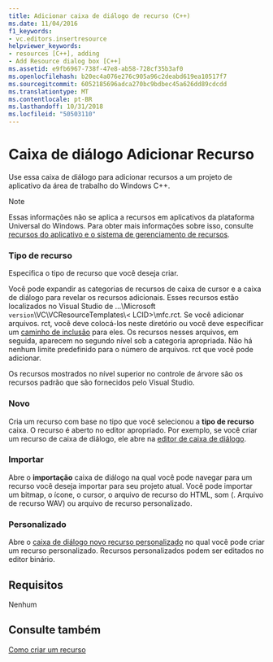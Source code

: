 ```yaml
---
title: Adicionar caixa de diálogo de recurso (C++)
ms.date: 11/04/2016
f1_keywords:
- vc.editors.insertresource
helpviewer_keywords:
- resources [C++], adding
- Add Resource dialog box [C++]
ms.assetid: e9fb6967-738f-47e8-ab58-728cf35b3af0
ms.openlocfilehash: b20ec4a076e276c905a96c2deabd619ea10517f7
ms.sourcegitcommit: 6052185696adca270bc9bdbec45a626dd89cdcdd
ms.translationtype: MT
ms.contentlocale: pt-BR
ms.lasthandoff: 10/31/2018
ms.locfileid: "50503110"
---
```

# <a name="add-resource-dialog-box"></a>Caixa de diálogo Adicionar Recurso

Use essa caixa de diálogo para adicionar recursos a um projeto de aplicativo da área de trabalho do Windows C++.

> [!NOTE]
> Essas informações não se aplica a recursos em aplicativos da plataforma Universal do Windows. Para obter mais informações sobre isso, consulte [recursos do aplicativo e o sistema de gerenciamento de recursos](/windows/uwp/app-resources/).

### <a name="resource-type"></a>Tipo de recurso

Especifica o tipo de recurso que você deseja criar.

Você pode expandir as categorias de recursos de caixa de cursor e a caixa de diálogo para revelar os recursos adicionais. Esses recursos estão localizados no Visual Studio de ...\Microsoft `version`\VC\VCResourceTemplates\\< LCID\>\mfc.rct. Se você adicionar arquivos. rct, você deve colocá-los neste diretório ou você deve especificar um [caminho de inclusão](../windows/how-to-specify-include-directories-for-resources.md) para eles. Os recursos nesses arquivos, em seguida, aparecem no segundo nível sob a categoria apropriada. Não há nenhum limite predefinido para o número de arquivos. rct que você pode adicionar.

Os recursos mostrados no nível superior no controle de árvore são os recursos padrão que são fornecidos pelo Visual Studio.

### <a name="new"></a>Novo

Cria um recurso com base no tipo que você selecionou a **tipo de recurso** caixa. O recurso é aberto no editor apropriado. Por exemplo, se você criar um recurso de caixa de diálogo, ele abre na [editor de caixa de diálogo](../windows/dialog-editor.md).

### <a name="import"></a>Importar

Abre o **importação** caixa de diálogo na qual você pode navegar para um recurso você deseja importar para seu projeto atual. Você pode importar um bitmap, o ícone, o cursor, o arquivo de recurso do HTML, som (. Arquivo de recurso WAV) ou arquivo de recurso personalizado.

### <a name="custom"></a>Personalizado

Abre o [caixa de diálogo novo recurso personalizado](../windows/new-custom-resource-dialog-box.md) no qual você pode criar um recurso personalizado. Recursos personalizados podem ser editados no editor binário.

## <a name="requirements"></a>Requisitos

Nenhum

## <a name="see-also"></a>Consulte também

[Como criar um recurso](../windows/how-to-create-a-resource.md)